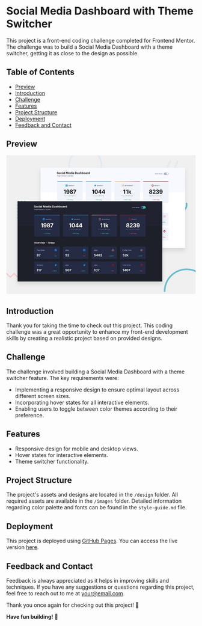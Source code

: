 # Social Media Dashboard with Theme Switcher

This project is a front-end coding challenge completed for Frontend Mentor. The challenge was to build a Social Media Dashboard with a theme switcher, getting it as close to the design as possible.

## Table of Contents

- [Preview](#preview)
- [Introduction](#introduction)
- [Challenge](#challenge)
- [Features](#features)
- [Project Structure](#project-structure)
- [Deployment](#deployment)
- [Feedback and Contact](#feedback-and-contact)

## Preview

![Design preview for the Social media dashboard with theme switcher coding challenge](./design/desktop-preview.jpg)

## Introduction

Thank you for taking the time to check out this project. This coding challenge was a great opportunity to enhance my front-end development skills by creating a realistic project based on provided designs.

## Challenge

The challenge involved building a Social Media Dashboard with a theme switcher feature. The key requirements were:

- Implementing a responsive design to ensure optimal layout across different screen sizes.
- Incorporating hover states for all interactive elements.
- Enabling users to toggle between color themes according to their preference.

## Features

- Responsive design for mobile and desktop views.
- Hover states for interactive elements.
- Theme switcher functionality.

## Project Structure

The project's assets and designs are located in the `/design` folder. All required assets are available in the `/images` folder. Detailed information regarding color palette and fonts can be found in the `style-guide.md` file.

## Deployment

This project is deployed using [GitHub Pages](https://pages.github.com/). You can access the live version [here](#insert-live-url).

## Feedback and Contact

Feedback is always appreciated as it helps in improving skills and techniques. If you have any suggestions or questions regarding this project, feel free to reach out to me at [your@email.com](mailto:your@email.com).

Thank you once again for checking out this project! 🚀


**Have fun building!** 🚀
